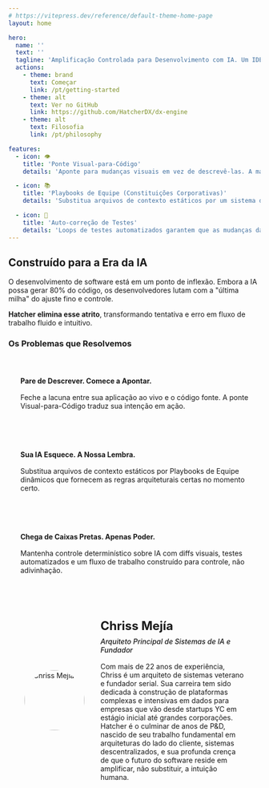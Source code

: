 ```yaml
---
# https://vitepress.dev/reference/default-theme-home-page
layout: home

hero:
  name: ''
  text: ''
  tagline: 'Amplificação Controlada para Desenvolvimento com IA. Um IDE de código aberto que dá aos desenvolvedores profissionais controle determinístico sobre IA. Pare de adivinhar. Comece a entregar.'
  actions:
    - theme: brand
      text: Começar
      link: /pt/getting-started
    - theme: alt
      text: Ver no GitHub
      link: https://github.com/HatcherDX/dx-engine
    - theme: alt
      text: Filosofia
      link: /pt/philosophy

features:
  - icon: 👁️
    title: 'Ponte Visual-para-Código'
    details: 'Aponte para mudanças visuais em vez de descrevê-las. A manipulação direta da sua aplicação ao vivo se traduz em mudanças de código precisas, seguras e conscientes do contexto.'

  - icon: 📚
    title: 'Playbooks de Equipe (Constituições Corporativas)'
    details: 'Substitua arquivos de contexto estáticos por um sistema dinâmico e centralizado que fornece à IA as regras arquiteturais certas no momento certo.'

  - icon: 🔄
    title: 'Auto-correção de Testes'
    details: 'Loops de testes automatizados garantem que as mudanças da IA atendam aos seus padrões de qualidade. Este loop de reforço permite que a IA se auto-corrija até que o código seja comprovadamente funcional.'
---
```


## Construído para a Era da IA

O desenvolvimento de software está em um ponto de inflexão. Embora a IA possa gerar 80% do código, os desenvolvedores lutam com a "última milha" do ajuste fino e controle.

**Hatcher elimina esse atrito**, transformando tentativa e erro em fluxo de trabalho fluido e intuitivo.

### Os Problemas que Resolvemos

<div class="problem-grid">
  <div class="problem-item">
    <h4>Pare de Descrever. Comece a Apontar.</h4>
    <p>Feche a lacuna entre sua aplicação ao vivo e o código fonte. A ponte Visual-para-Código traduz sua intenção em ação.</p>
  </div>
  
  <div class="problem-item">
    <h4>Sua IA Esquece. A Nossa Lembra.</h4>
    <p>Substitua arquivos de contexto estáticos por Playbooks de Equipe dinâmicos que fornecem as regras arquiteturais certas no momento certo.</p>
  </div>
  
  <div class="problem-item">
    <h4>Chega de Caixas Pretas. Apenas Poder.</h4>
    <p>Mantenha controle determinístico sobre IA com diffs visuais, testes automatizados e um fluxo de trabalho construído para controle, não adivinhação.</p>
  </div>
</div>

<div class="architect-card">
  <div class="architect-photo">
    <img src="/chriss.jpg" alt="Chriss Mejía">
  </div>
  <div class="architect-bio">
    <h4>Chriss Mejía</h4>
    <h5>Arquiteto Principal de Sistemas de IA e Fundador</h5>
    <p>
      Com mais de 22 anos de experiência, Chriss é um arquiteto de sistemas veterano e fundador serial. Sua carreira tem sido dedicada à construção de plataformas complexas e intensivas em dados para empresas que vão desde startups YC em estágio inicial até grandes corporações.
    </p>
    <p>
      Hatcher é o culminar de anos de P&D, nascido de seu trabalho fundamental em arquiteturas do lado do cliente, sistemas descentralizados, e sua profunda crença de que o futuro do software reside em amplificar, não substituir, a intuição humana.
    </p>
  </div>
</div>

<style>
.problem-grid {
  display: grid;
  grid-template-columns: repeat(auto-fit, minmax(300px, 1fr));
  gap: 2rem;
  margin: 2rem 0;
}

.problem-item {
  padding: 1.5rem;
  border: 1px solid var(--vp-c-border);
  border-radius: 8px;
  background: var(--vp-c-bg-soft);
}

.problem-item h4 {
  margin: 0 0 1rem 0;
  color: var(--vp-c-brand-1);
}

.problem-item p {
  margin: 0;
  color: var(--vp-c-text-2);
}

.architect-card {
  display: flex;
  align-items: center;
  gap: 2rem;
  padding: 2rem;
  border: 1px solid var(--vp-c-border);
  border-radius: 8px;
  background: var(--vp-c-bg-soft);
  margin: 2rem 0;
}

.architect-photo {
  width: 120px;
  height: 120px;
  flex-shrink: 0;
  display: flex;
  align-items: center;
  justify-content: center;
}

.architect-photo img {
  width: 120px;
  height: 120px;
  border-radius: 50%;
  object-fit: cover;
  display: block;
}

.architect-bio h4 {
  margin: 0 0 0.5rem 0;
  font-size: 1.5rem;
  color: var(--vp-c-brand-1);
}

.architect-bio h5 {
  margin: 0 0 1rem 0;
  font-weight: 500;
  color: var(--vp-c-text-2);
}

.architect-bio p {
  margin: 0;
}

@media (max-width: 768px) {
  .architect-card {
    flex-direction: column;
    text-align: center;
  }
}
</style>
